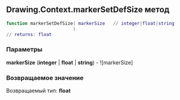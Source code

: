 ## Drawing.Context.markerSetDefSize метод


```lua
function markerSetDefSize( markerSize   // integer|float|string
                         )
// returns: float
```


### Параметры

**markerSize** (**integer** | **float** | **string**) - ![markerSize]

### Возвращаемое значение

Возвращаемый тип: **float**

